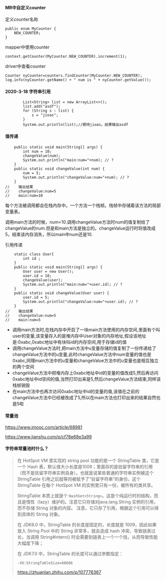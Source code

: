 #### MR中自定义counter

定义counter名称

```
public enum MyCounter {
    NEW_COUNTER;
}
```

mapper中使用counter

```
context.getCounter(MyCounter.NEW_COUNTER).increment(1);
```

driver中查看counter

```
Counter nyCounter=counters.findCounter(MyCounter.NEW_COUNTER);
log.info(nyCounter.getName() + " num is " + nyCounter.getValue());
```

#### 2020-3-18 字符串引用

```
        List<String> list = new ArrayList<>();
        list.add("asdf");
        for (String s : list) {
            s = "jioas";
        }
        System.out.println(list);//期待jioas。结果输出asdf
```

#### 值传递

```
    public static void main(String[] args) {
        int num = 10;
        changeValue(num);
        System.out.println("main:num="+num); // ?
    }
    public static void changeValue(int num) {
        num = 5;
        System.out.println("changeValue:num="+num); // ?
    }
//    输出结果
//    changeValue:num=5
//    main:num=10
```

每个方法被调用都会在栈内存中。一个方法一个栈帧。栈帧中存储着该方法的局部变量表。

调用main方法的时候，num=10.调用changeValue方法时num的值复制给了changeValue的num.但是和main方法是独立的。changeValue运行时将值改成5，结束该内存消失，所以main中num还是10.

引用传递

```
    static class User{
        int id ;
    }
    public static void main(String[] args) {
        User user = new User();
        user.id = 10;
        changeValue(user);
        System.out.println("main:num="+user.id); // ?
    }
    public static void changeValue(User user) {
        user.id = 5;
        System.out.println("changeValue:num="+user.id); // ?
    }
//    输出结果
//    changeValue:num=5
//    main:num=5
```

- 调用main方法时,在栈内存中开启了一块main方法使用的内存空间,里面有个叫user的变量,该变量存入的是堆内存中User对象的内存地址,假设该地址是:0xabc,0xabc地址中有块叫id的内存空间,用于存储id的值
- 调用changeValue方法时,把main方法中u变量存储的值复制了一份传递给了changeValue方法中的u变量,此时changeValue方法中num变量的值也是0xabc,同理main方法中的u变量和changeValue方法中的u变量也是相互独立的两个空间
- changeValue方法中把堆内存上0xabc地址中id的变量的值改成5,然后再访问0xabc地址中id空间的值,当然打印出来是5,然后changeValue方法结束,同样该栈帧销毁
- 在main方法中也再次访问0xabc地址中id的变量的值,该值在之前的changeValue方法中已经被改成了5,所以在main方法也打印出来的结果自然也是5啦

#### 常量池

https://www.imooc.com/article/68981

https://www.jianshu.com/p/cf78e68e3a99

#### 字符串常量池时什么？

> 在 HotSpot VM 里实现的 string pool 功能的是一个 StringTable 类，它是一个 Hash 表，默认值大小长度是1009；里面存的是驻留字符串的引用（而不是驻留字符串实例自身）。也就是说某些普通的字符串实例被这个 StringTable 引用之后就等同被赋予了“驻留字符串”的身份。这个 StringTable 在每个 HotSpot VM 的实例里只有一份，被所有的类共享。
>
> StringTable 本质上就是个 `HashSet<String>`。这是个纯运行时的结构，而且是惰性（lazy）维护的。注意它只存储对java.lang.String 实例的引用，而不存储 String 对象的内容。 注意，它只存了引用，根据这个引用可以得到具体的 String 对象。
>
> 在 JDK6.0 中，StringTable 的长度是固定的，长度就是 1009，因此如果放入 String Pool 中的 String 非常多，就会造成 hash 冲突，导致链表过长，当调用 String#intern() 时会需要到链表上一个一个找，从而导致性能大幅度下降；
>
> 在 JDK7.0 中，StringTable 的长度可以通过参数指定：
>
> ```text
> -XX:StringTableSize=66666
> ```
>
> https://zhuanlan.zhihu.com/p/107776367